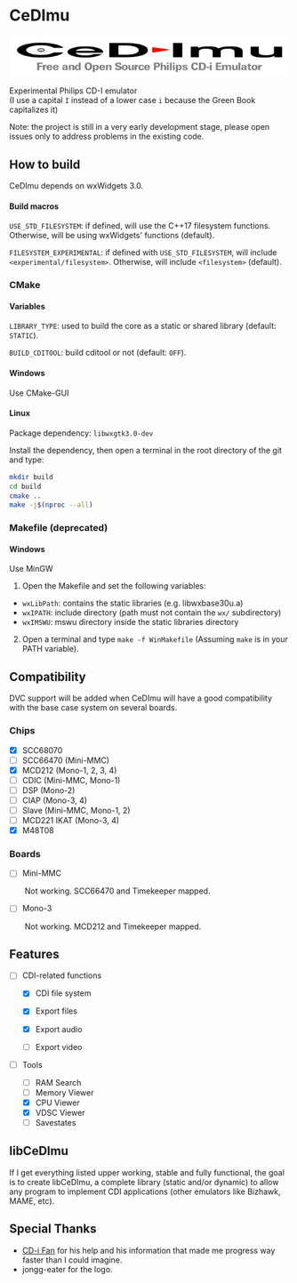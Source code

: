 

# CeDImu

![CeDImu concept by jongg-eater](https://raw.githubusercontent.com/Stovent/CeDImu/master/resources/CeDImu-concept.png "CeDImu concept by jongg-eater")

Experimental Philips CD-I emulator  
(I use a capital `I` instead of a lower case `i` because the Green Book capitalizes it)

Note: the project is still in a very early development stage, please open issues only to address problems in the existing code.

## How to build
CeDImu depends on wxWidgets 3.0.

#### Build macros

``USE_STD_FILESYSTEM``: if defined, will use the C++17 filesystem functions. Otherwise, will be using wxWidgets' functions (default).

``FILESYSTEM_EXPERIMENTAL``: if defined with ``USE_STD_FILESYSTEM``, will include ``<experimental/filesystem>``. Otherwise, will include ``<filesystem>`` (default).

### CMake

#### Variables

``LIBRARY_TYPE``: used to build the core as a static or shared library (default: ``STATIC``).

``BUILD_CDITOOL``: build cditool or not (default: ``OFF``).

#### Windows

Use CMake-GUI

#### Linux

Package dependency: ``libwxgtk3.0-dev``

Install the dependency, then open a terminal in the root directory of the git and type:

```sh
mkdir build
cd build
cmake ..
make -j$(nproc --all)
```

### Makefile (deprecated)

#### Windows

Use MinGW
1. Open the Makefile and set the following variables:
* ``wxLibPath``: contains the static libraries (e.g. libwxbase30u.a)
* ``wxIPATH``: include directory (path must not contain the ``wx/`` subdirectory)
* ``wxIMSWU``: mswu directory inside the static libraries directory
2. Open a terminal and type ``make -f WinMakefile`` (Assuming ``make`` is in your PATH variable).

## Compatibility

DVC support will be added when CeDImu will have a good compatibility with the base case system on several boards.

### Chips

- [x] SCC68070
- [ ] SCC66470 (Mini-MMC)
- [x] MCD212 (Mono-1, 2, 3, 4)
- [ ] CDIC (Mini-MMC, Mono-1)
- [ ] DSP (Mono-2)
- [ ] CIAP (Mono-3, 4)
- [ ] Slave (Mini-MMC, Mono-1, 2)
- [ ] MCD221 IKAT (Mono-3, 4)
- [x] M48T08

### Boards

- [ ] Mini-MMC

  ​	Not working. SCC66470 and Timekeeper mapped.

- [ ] Mono-3

  ​	Not working. MCD212 and Timekeeper mapped.

## Features

- [ ] CDI-related functions

  - [x] CDI file system
  - [x] Export files
  - [x] Export audio
  - [ ] Export video

  

- [ ] Tools
  - [ ] RAM Search
  - [ ] Memory Viewer
  - [x] CPU Viewer
  - [x] VDSC Viewer
  - [ ] Savestates

## libCeDImu
If I get everything listed upper working, stable and fully functional, the goal is to create libCeDImu, a complete library (static and/or dynamic) to allow any program to implement CDI applications (other emulators like Bizhawk, MAME, etc).

## Special Thanks

- [CD-i Fan](https://github.com/cdifan) for his help and his information that made me progress way faster than I could imagine.
-  jongg-eater for the logo.

